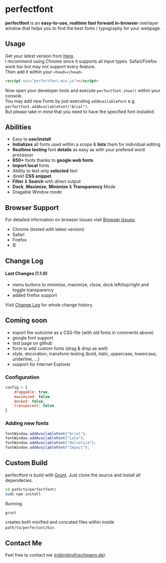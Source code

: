 
# perfectfont #

**perfectfont** is an **easy-to-use, realtime fast forward in-browser** overlayer window that helps you to find the best fonts / typography for your webpage.

## Usage ##
Get your latest version from [Here](https://github.com/rofrischmann/perfectfont/releases).   
I recommend using Chrome since it supports all input types. Safari/Firefox work too but may not support every feature.   
Then add it within your ``<head></head>``
```html
<script src="perfectfont.min.js"></script>
```   
   
Now open your developer tools and execute `perfectfont.show()` within your console.    
You may add new Fonts by just executing `addAvailableFont` e.g. `perfectfont.addAvailableFont("Arial")`.    
But please take in mind that you need to have the specified font installed.    
    

## Abilities ##
* Easy to **use/install**
* **Initializes** all fonts used within a scope &amp; **lists** them for individual editing
* **Realtime testing** font **details** as easy as with your prefered word processor
* **650+** fonts thanks to **google web fonts**
* **Import local** fonts
* Ability to test only **selected** text
* direkt **CSS snippet**
* **Filter** & **Search** with direct output
* **Dock**, **Maximize**, **Minimize** &amp; **Transparency** Mode
* Dragable Window mode
  
## Browser Support ##
For detailed information on browser issues visit [Browser Issues](https://github.com/rofrischmann/perfectfont/blob/development/BrowserIssues.md);
* Chrome (tested with latest version)
* Safari
* Firefox
* IE
     
## Change Log ##
#### Last Changes (1.1.0) ####
* menu buttons to minimize, maximize, close, dock left/top/right and toggle transparency
* added firefox support
     
Visit [Change Log](https://github.com/rofrischmann/perfectfont/blob/development/Changelog.md) for whole change history.   
 
## Coming soon ##
* export the outcome as a CSS-file (with old fonts in comments above)
* google font support 
* test page on github
* form to add custom fonts (drag & drop as well)
* style, decoration, transform testing (bold, italic, uppercase, lowercase, underline, ...)
* support for Internet Explorer

### Configuration ###
```javascript
config = {    
    draggable: true,
    maximized: false,
    docked: false,
    transparent: false
}
```

### Adding new fonts ###
```javascript
fontWindow.addAvailableFont("Arial");
fontWindow.addAvailableFont("Lato");
fontWindow.addAvailableFont("Helvetica");
fontWindow.addAvailableFont("Impact");
```


## Custom Build ##
perfectfont is build with [Grunt](http://gruntjs.com/). Just clone the source and install all dependecies.   
```sh
cd path/to/perfectfont/
sudo npm install
```

Running 
```sh
grunt
```
creates both minified and concated files within inside `path/to/perfectont/bin`.   


## Contact Me ##

Feel free to contact me ([robin@rofrischmann.de](mailto:robin@rofrischmann.de)).
 
